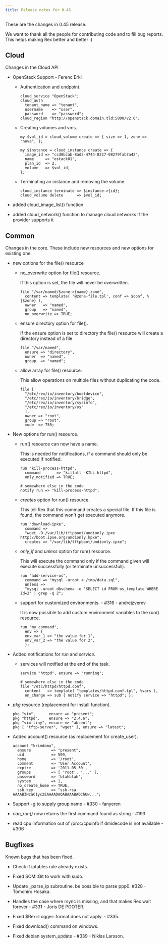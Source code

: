 ```yaml
---
title: Release notes for 0.45
---
```


These are the changes in 0.45 release.

We want to thank all the people for contributing code and to fill bug reports. This helps making Rex better and better :)

## Cloud

Changes in the Cloud API

-   OpenStack Support - Ferenc Erki

    -   Authentication and endpoint.

            cloud_service "OpenStack";
            cloud_auth
              tenant_name => "tenant",
              username    => "user",
              password    => "password";
            cloud_region "http://openstack.domain.tld:5000/v2.0";

    -   Creating volumes and vms.

            my $vol_id = cloud_volume create => { size => 1, zone => "nova", };

            my $instance = cloud_instance create => {
              image_id => "ccd8bcab-8ad2-4744-8227-08279fab7a42",
              name     => "ostack01",
              plan_id  => 2,
              volume   => $vol_id,
            };

    -   Terminating an instance and removing the volume.

            cloud_instance terminate => $instance->{id};
            cloud_volume delete      => $vol_id;

-   added cloud\_image\_list() function
-   added cloud\_network() function to manage cloud networks if the provider supports it

## Common

Changes in the core. These include new resources and new options for existing one.

-   new options for the file() resource

    -   no\_overwrite option for file() resource.

        If this option is set, the file will never be overwritten.

            file "/var/named/$zone->{name}.zone",
              content => template( '@zone-file.tpl', conf => $conf, %{$zone} ),
              owner   => "named",
              group   => "named",
              no_overwrite => TRUE;

    -   ensure directory option for file().

        If the ensure option is set to directory the file() resource will create a directory instead of a file

            file "/var/named",
              ensure => "directory",
              owner  => "named",
              group  => "named";

    -   allow array for file() resource.

        This allow operations on multiple files without duplicating the code.

            file [
              "/etc/rex/io/inventory/bootdevice",
              "/etc/rex/io/inventory/bridge",
              "/etc/rex/io/inventory/sysinfo",
              "/etc/rex/io/inventory/os"
              ],
              owner => "root",
              group => "root",
              mode  => 755;

-   New options for run() resource.

    -   run() resource can now have a name.

        This is needed for notifications, if a command should only be executed if notified.

            run "kill-process-httpd",
              command       => "killall -KILL httpd",
              only_notified => TRUE;

            # somewhere else in the code
            notify run => "kill-process-httpd";

    -   *creates* option for run() resource.

        This tell Rex that this command creates a special file. If this file is found, the command won't get executed anymore.

            run "download-ipxe",
              command =>
              "wget -O /var/lib/tftpboot/undionly.ipxe http://boot.ipxe.org/undionly.kpxe",
              creates => "/var/lib/tftpboot/undionly.ipxe";

    -   *only\_if* and *unless* option for run() resource.

        This will execute the command only if the command given will execute successfully (or terminate unsuccessfull).

            run "add-service-os",
              command => "mysql -uroot < /tmp/data.sql",
              unless =>
              "mysql -uroot dbschema -e 'SELECT id FROM os_template WHERE id=2' | grep -q 2";

    -   support for customized environments. - \#316 - andrejzverev

        It is now possible to add custom environment variables to the run() resource.

            run "my_command",
              env => {
              env_var_1 => "the value for 1",
              env_var_2 => "the value for 2",
              };

-   Added notifications for *run* and *service*.

    -   services will notified at the end of the task.

            service "httpd", ensure => "running";

            # somewhere else in the code
            file "/etc/httpd/httpd.conf",
              content   => template( "templates/httpd.conf.tpl", %vars ),
              on_change => sub { notify service => "httpd"; };

-   *pkg* resource (replacement for install function).

        pkg "vim",      ensure => "present";
        pkg "httpd",    ensure => "2.4.6";
        pkg "vim-tiny", ensure => "absent";
        pkg [ "tftp-server", "wget" ], ensure => "latest";

-   Added account() resource (as replacement for create\_user).

        account "krimdomu",
          ensure         => "present",
          uid            => 509,
          home           => '/root',
          comment        => 'User Account',
          expire         => '2011-05-30',
          groups         => [ 'root', '...' ],
          password       => 'blahblah',
          system         => 1,
          no_create_home => TRUE,
          ssh_key        => "ssh-rsa AAAAB3NzaC1yc2EAAAADAQABAAABAQChUw...";

-   Support -g to supply group name - \#330 - fanyeren

-   *can\_run()* now returns the first command found as string - \#193

-   read cpu information out of /proc/cpuinfo if dmidecode is not available - \#306

## Bugfixes

Known bugs that has been fixed.

-   Check if iptables rule already exists.

-   Fixed SCM::Git to work with sudo.

-   Update \_parse\_ip subroutine. be possible to parse ppp0. \#328 - Tomohiro Hosaka.

-   Handles the case where rsync is missing, and that makes Rex wait forever - \#331 - Joris DE POOTER.

-   Fixed $Rex::Logger::format does not apply. - \#335.

-   Fixed download() command on windows.

-   Fixed debian system\_update - \#339 - Niklas Larsson.


